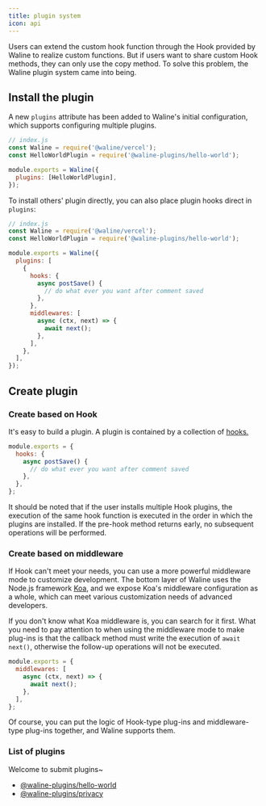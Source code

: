 ```yaml
---
title: plugin system
icon: api
---
```


Users can extend the custom hook function through the Hook provided by Waline to realize custom functions. But if users want to share custom Hook methods, they can only use the copy method. To solve this problem, the Waline plugin system came into being.

## Install the plugin

A new `plugins` attribute has been added to Waline's initial configuration, which supports configuring multiple plugins.

```js
// index.js
const Waline = require('@waline/vercel');
const HelloWorldPlugin = require('@waline-plugins/hello-world');

module.exports = Waline({
  plugins: [HelloWorldPlugin],
});
```

To install others' plugin directly, you can also place plugin hooks direct in `plugins`:

```js
// index.js
const Waline = require('@waline/vercel');
const HelloWorldPlugin = require('@waline-plugins/hello-world');

module.exports = Waline({
  plugins: [
    {
      hooks: {
        async postSave() {
          // do what ever you want after comment saved
        },
      },
      middlewares: [
        async (ctx, next) => {
          await next();
        },
      ],
    },
  ],
});
```

## Create plugin

### Create based on Hook

It's easy to build a plugin. A plugin is contained by a collection of [hooks.](./config.md#hooks)

```js
module.exports = {
  hooks: {
    async postSave() {
      // do what ever you want after comment saved
    },
  },
};
```

It should be noted that if the user installs multiple Hook plugins, the execution of the same hook function is executed in the order in which the plugins are installed. If the pre-hook method returns early, no subsequent operations will be performed.

### Create based on middleware

If Hook can't meet your needs, you can use a more powerful middleware mode to customize development. The bottom layer of Waline uses the Node.js framework [Koa](https://koajs.com), and we expose Koa's middleware configuration as a whole, which can meet various customization needs of advanced developers.

If you don't know what Koa middleware is, you can search for it first. What you need to pay attention to when using the middleware mode to make plug-ins is that the callback method must write the execution of `await next()`, otherwise the follow-up operations will not be executed.

```js
module.exports = {
  middlewares: [
    async (ctx, next) => {
      await next();
    },
  ],
};
```

Of course, you can put the logic of Hook-type plug-ins and middleware-type plug-ins together, and Waline supports them.

### List of plugins

Welcome to submit plugins~

- [@waline-plugins/hello-world](https://github.com/walinejs/plugins/tree/master/packages/hello-world)
- [@waline-plugins/privacy](https://github.com/walinejs/plugins/tree/master/packages/privacy)
